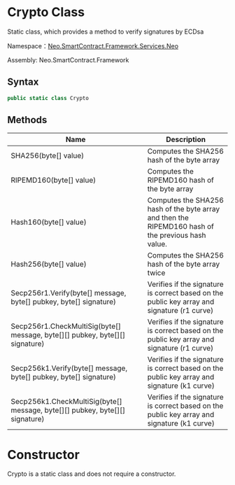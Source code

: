 # Crypto Class

Static class, which provides a method to verify signatures by ECDsa

Namespace：[Neo.SmartContract.Framework.Services.Neo](../neo.md)

Assembly: Neo.SmartContract.Framework

## Syntax

```c#
public static class Crypto
```

## Methods

| Name                                   | Description   |
| ---------------------------------------- | --------------- |
| SHA256(byte[] value) | Computes the SHA256 hash of the byte array |
| RIPEMD160(byte[] value) | Computes the RIPEMD160 hash of the byte array |
| Hash160(byte[] value) | Computes the SHA256 hash of the byte array and then the RIPEMD160 hash of the previous hash value. |
| Hash256(byte[] value) | Computes the SHA256 hash of the byte array twice             |
| Secp256r1.Verify(byte[] message, byte[] pubkey, byte[] signature) | Verifies if the signature is correct based on the public key array and signature (r1 curve) |
| Secp256r1.CheckMultiSig(byte[] message, byte[][] pubkey, byte[][] signature) | Verifies if the signature is correct based on the public key array and signature (r1 curve) |
| Secp256k1.Verify(byte[] message, byte[] pubkey, byte[] signature) | Verifies if the signature is correct based on the public key array and signature (k1 curve) |
| Secp256k1.CheckMultiSig(byte[] message, byte[][] pubkey, byte[][] signature) | Verifies if the signature is correct based on the public key array and signature (k1 curve) |

# Constructor

Crypto is a static class and does not require a constructor.
